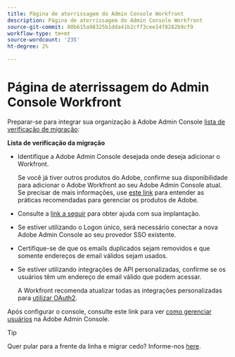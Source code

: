 ```yaml
---
title: Página de aterrissagem do Admin Console Workfront
description: Página de aterrissagem do Admin Console Workfront
source-git-commit: 80b615a98325b1dda41b2cff3cee14f8282b9cf9
workflow-type: tm+mt
source-wordcount: '235'
ht-degree: 2%

---
```


# Página de aterrissagem do Admin Console Workfront

Preparar-se para integrar sua organização à Adobe Admin Console [lista de verificação de migração](https://experienceleague.adobe.com/docs/workfront/using/administration-and-setup/admin-in-admin-console/prep-for-admin-console.html):

**Lista de verificação da migração**

* Identifique a Adobe Admin Console desejada onde deseja adicionar o Workfront.

   Se você já tiver outros produtos do Adobe, confirme sua disponibilidade para adicionar o Adobe Workfront ao seu Adobe Admin Console atual. Se precisar de mais informações, use [este link](https://helpx.adobe.com/br/enterprise/using/admin-console.html) para entender as práticas recomendadas para gerenciar os produtos de Adobe.

* Consulte a [link a seguir](https://helpx.adobe.com/enterprise/using/deployment-planning.html) para obter ajuda com sua implantação.
* Se estiver utilizando o Logon único, será necessário conectar a nova Adobe Admin Console ao seu provedor SSO existente.
* Certifique-se de que os emails duplicados sejam removidos e que somente endereços de email válidos sejam usados.
* Se estiver utilizando integrações de API personalizadas, confirme se os usuários têm um endereço de email válido que podem acessar.

   A Workfront recomenda atualizar todas as integrações personalizadas para [utilizar OAuth2](https://experienceleague.adobe.com/docs/workfront/using/administration-and-setup/configure-integrations/create-oauth-application.html).

Após configurar o console, consulte este link para ver [como gerenciar usuários](https://experienceleague.adobe.com/docs/workfront/using/administration-and-setup/add-users/create-manage-users/admin-console.html) na Adobe Admin Console.

>[!TIP]
>
>Quer pular para a frente da linha e migrar cedo? Informe-nos [here](https://workfront.az1.qualtrics.com/jfe/form/SV_9T5LuHf05JUOPAi).

